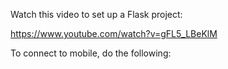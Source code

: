 Watch this video to set up a Flask project:

https://www.youtube.com/watch?v=gFL5_LBeKlM


To connect to mobile, do the following:
